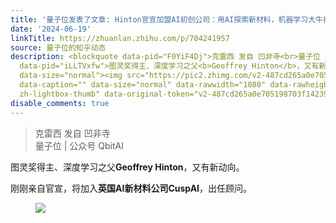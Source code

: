 ```yaml
---
title: '量子位发表了文章: Hinton官宣加盟AI初创公司：用AI探索新材料，机器学习大牛担任联创'
date: '2024-06-19'
linkTitle: https://zhuanlan.zhihu.com/p/704241957
source: 量子位的知乎动态
description: <blockquote data-pid="F0YiF4Dj">克雷西 发自 凹非寺<br>量子位 | 公众号 QbitAI</blockquote><p
  data-pid="iLLTVxfw">图灵奖得主、深度学习之父<b>Geoffrey Hinton</b>，又有新动向。</p><p data-pid="cgvATJt3">刚刚亲自官宣，将加入<b>英国AI新材料公司CuspAI</b>，出任顾问。</p><figure
  data-size="normal"><img src="https://pic2.zhimg.com/v2-487cd265a0e705198703f14239faa351.jpg"
  data-caption="" data-size="normal" data-rawwidth="1080" data-rawheight="403" class="origin_image
  zh-lightbox-thumb" data-original-token="v2-487cd265a0e705198703f14239faa351" ...
disable_comments: true
---
```

<blockquote data-pid="F0YiF4Dj">克雷西 发自 凹非寺<br>量子位 | 公众号 QbitAI</blockquote><p data-pid="iLLTVxfw">图灵奖得主、深度学习之父<b>Geoffrey Hinton</b>，又有新动向。</p><p data-pid="cgvATJt3">刚刚亲自官宣，将加入<b>英国AI新材料公司CuspAI</b>，出任顾问。</p><figure data-size="normal"><img src="https://pic2.zhimg.com/v2-487cd265a0e705198703f14239faa351.jpg" data-caption="" data-size="normal" data-rawwidth="1080" data-rawheight="403" class="origin_image zh-lightbox-thumb" data-original-token="v2-487cd265a0e705198703f14239faa351" ...